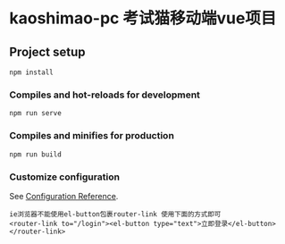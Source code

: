 # kaoshimao-pc 考试猫移动端vue项目

## Project setup
```
npm install
```

### Compiles and hot-reloads for development
```
npm run serve
```

### Compiles and minifies for production
```
npm run build
```

### Customize configuration
See [Configuration Reference](https://cli.vuejs.org/config/).

```
ie浏览器不能使用el-button包裹router-link 使用下面的方式即可
<router-link to="/login"><el-button type="text">立即登录</el-button></router-link>
```